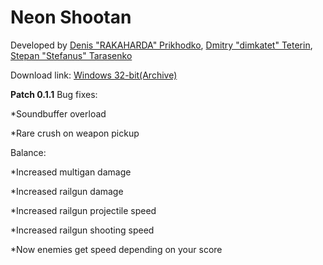 # Neon Shootan

Developed by [Denis "RAKAHARDA" Prikhodko](https://github.com/rakaharda), [Dmitry "dimkatet" Teterin](https://github.com/dimkatet),
[Stepan "Stefanus" Tarasenko](https://github.com/Stepan-T-99)

Download link: [Windows 32-bit(Archive)](https://yadi.sk/d/2C8eQLd9fFiRgg)

**Patch 0.1.1**
Bug fixes:

*Soundbuffer overload

*Rare crush on weapon pickup

Balance:

*Increased multigan damage

*Increased railgun damage

*Increased railgun projectile speed

*Increased railgun shooting speed

*Now enemies get speed depending on your score
